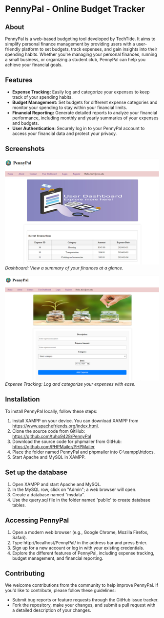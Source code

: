 # PennyPal - Online Budget Tracker

## About

PennyPal is a web-based budgeting tool developed by TechTide. It aims to simplify personal finance management by providing users with a user-friendly platform to set budgets, track expenses, and gain insights into their spending habits. Whether you're managing your personal finances, running a small business, or organizing a student club, PennyPal can help you achieve your financial goals.

## Features

- **Expense Tracking:** Easily log and categorize your expenses to keep track of your spending habits.
- **Budget Management:** Set budgets for different expense categories and monitor your spending to stay within your financial limits.
- **Financial Reporting:** Generate detailed reports to analyze your financial performance, including monthly and yearly summaries of your expenses and budgets.
- **User Authentication:** Securely log in to your PennyPal account to access your financial data and protect your privacy.

## Screenshots

![Dashboard](screenshots/dashboard.png)
*Dashboard: View a summary of your finances at a glance.*

![Expense Tracking](screenshots/expense_tracking.png)
*Expense Tracking: Log and categorize your expenses with ease.*

## Installation

To install PennyPal locally, follow these steps:

1. Install XAMPP on your device. You can download XAMPP from https://www.apachefriends.org/index.html.
2.	Clone the source code from GitHub: https://github.com/tuho9428/PennyPal
3.	Download  the source code for phpmailer from GitHub: https://github.com/PHPMailer/PHPMailer
4.	Place the folder named PennyPal and phpmailer into C:\xampp\htdocs\.
5.	Start Apache and MySQL in XAMPP.

## Set up the database

1.	Open XAMPP and start Apache and MySQL.
2.	In the MySQL row, click on "Admin"; a web browser will open.
3.	Create a database named “mydata”.
4.	Use the query.sql file in the folder named 'public' to create database tables.

## Accessing PennyPal

1.	Open a modern web browser (e.g., Google Chrome, Mozilla Firefox, Safari).
2.	Type http://localhost/PennyPal/ in the address bar and press Enter.
3.	Sign up for a new account or log in with your existing credentials.
3.  Explore the different features of PennyPal, including expense tracking, budget management, and financial reporting.

## Contributing

We welcome contributions from the community to help improve PennyPal. If you'd like to contribute, please follow these guidelines:

- Submit bug reports or feature requests through the GitHub issue tracker.
- Fork the repository, make your changes, and submit a pull request with a detailed description of your changes.

